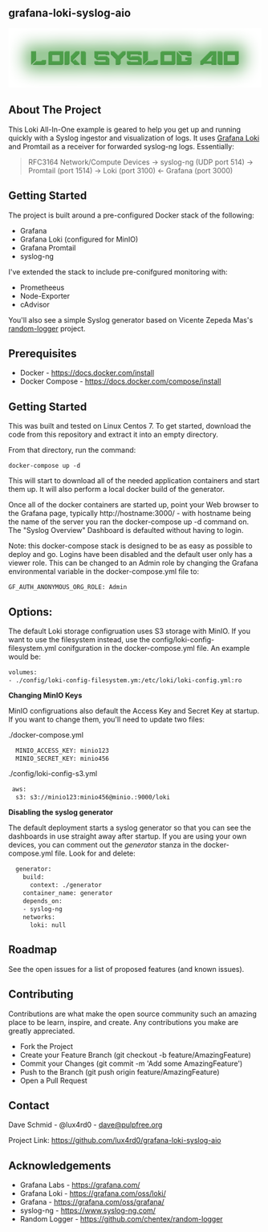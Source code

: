 ## grafana-loki-syslog-aio

<img src="./loki_syslog_aio.png">

## About The Project

This Loki All-In-One example is geared to help you get up and running quickly with a Syslog ingestor and visualization of logs. It uses [Grafana Loki](https://grafana.com/oss/loki/) and Promtail as a receiver for forwarded syslog-ng logs. Essentially:

> RFC3164 Network/Compute Devices -> syslog-ng (UDP port 514) ->
> Promtail (port 1514) -> Loki (port 3100) <- Grafana (port 3000)

## Getting Started

The project is built around a pre-configured Docker stack of the following:

 - Grafana
 - Grafana Loki (configured for MinIO)
 - Grafana Promtail
 - syslog-ng

I've extended the stack to include pre-conifgured monitoring with:

- Prometheeus
- Node-Exporter
- cAdvisor

You'll also see a simple Syslog generator based on Vicente Zepeda Mas's [random-logger](https://github.com/chentex/random-logger) project.

## Prerequisites

- Docker - https://docs.docker.com/install
- Docker Compose - https://docs.docker.com/compose/install

## Getting Started

This was built and tested on Linux Centos 7. To get started, download the code from this repository and extract it into an empty directory.

From that directory, run the command:

    docker-compose up -d

This will start to download all of the needed application containers and start them up. It will also perform a local docker build of the generator.

Once all of the docker containers are started up, point your Web browser to the Grafana page, typically http://hostname:3000/ - with hostname being the name of the server you ran the docker-compose up -d command on. The "Syslog Overview" Dashboard is defaulted without having to login.

Note: this docker-compose stack is designed to be as easy as possible to deploy and go. Logins have been disabled and the default user only has a viewer role. This can be changed to an Admin role by changing the Grafana environmental variable in the docker-compose.yml file to:

    GF_AUTH_ANONYMOUS_ORG_ROLE: Admin

## Options:

The default Loki storage configruation uses S3 storage with MinIO. If you want to use the filesystem instead, use the config/loki-config-filesystem.yml conifguration in the docker-compose.yml file. An example would be:

    volumes:
    - ./config/loki-config-filesystem.ym:/etc/loki/loki-config.yml:ro

**Changing MinIO Keys**

MinIO configruations also default the Access Key and Secret Key at startup. If you want to change them, you'll need to update two files:

./docker-compose.yml

      MINIO_ACCESS_KEY: minio123
      MINIO_SECRET_KEY: minio456
      
./config/loki-config-s3.yml

     aws:
      s3: s3://minio123:minio456@minio.:9000/loki

**Disabling the syslog generator**

The default deployment starts a syslog generator so that you can see the dashboards in use straight away after startup. If you are using your own devices, you can comment out the *generator* stanza in the docker-compose.yml file. Look for and delete:

      generator:
        build:
          context: ./generator
        container_name: generator
        depends_on:
        - syslog-ng
        networks:
          loki: null

## Roadmap

See the open issues for a list of proposed features (and known issues).

## Contributing

Contributions are what make the open source community such an amazing place to be learn, inspire, and create. Any contributions you make are greatly appreciated.

- Fork the Project
- Create your Feature Branch (git checkout -b feature/AmazingFeature)
- Commit your Changes (git commit -m 'Add some AmazingFeature')
- Push to the Branch (git push origin feature/AmazingFeature)
- Open a Pull Request

## Contact

Dave Schmid - @lux4rd0 - dave@pulpfree.org

Project Link: https://github.com/lux4rd0/grafana-loki-syslog-aio

## Acknowledgements

- Grafana Labs - https://grafana.com/
- Grafana Loki - https://grafana.com/oss/loki/
- Grafana - https://grafana.com/oss/grafana/
- syslog-ng - https://www.syslog-ng.com/
- Random Logger - https://github.com/chentex/random-logger
